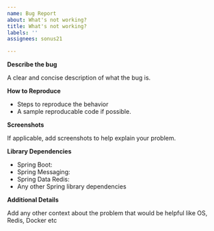 ```yaml
---
name: Bug Report
about: What's not working?
title: What's not working?
labels: ''
assignees: sonus21

---
```


**Describe the bug**

A clear and concise description of what the bug is.

**How to Reproduce**

* Steps to reproduce the behavior
* A sample reproducable code if possible.

**Screenshots**

If applicable, add screenshots to help explain your problem.

**Library Dependencies**
 - Spring Boot: 
 - Spring Messaging:
 - Spring Data Redis: 
 - Any other Spring library dependencies



**Additional Details**

Add any other context about the problem that would be helpful like OS, Redis, Docker etc

